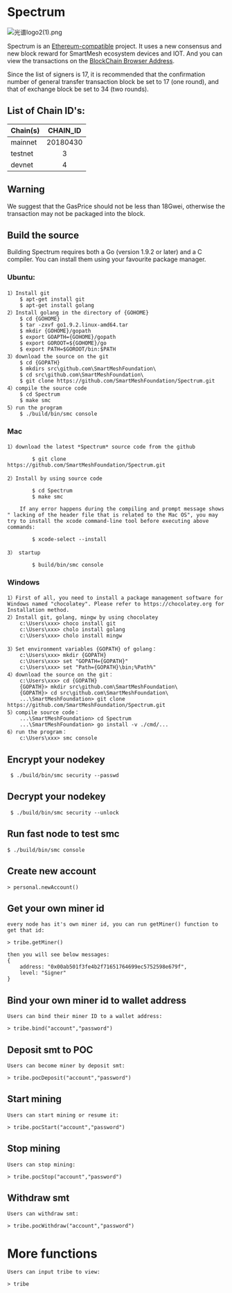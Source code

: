 # Spectrum

![光谱logo2(1).png](https://upload-images.jianshu.io/upload_images/528413-0c926281c1d94539.png?imageMogr2/auto-orient/strip%7CimageView2/2/w/440)





Spectrum is an [Ethereum-compatible](https://github.com/ethereum/go-ethereum) project. It uses a new consensus and new block reward for SmartMesh ecosystem devices and IOT. And you can view the transactions on the [
BlockChain Browser Address](https://spectrum.pub).


Since the list of signers is 17, it is recommended that the confirmation number of general transfer transaction block be set to 17 (one round), and that of exchange block be set to 34 (two rounds).

## List of Chain ID's:
| Chain(s)    |  CHAIN_ID  | 
| ----------  | :-----------:| 
| mainnet     | 20180430     | 
| testnet     | 3            | 
| devnet      | 4            | 

## Warning

We suggest that the GasPrice should not be less than 18Gwei, otherwise the transaction may not be packaged into the block.

## Build the source 

Building Spectrum requires both a Go (version 1.9.2 or later) and a C compiler. You can install them using your favourite package manager.

### Ubuntu:

	1）Install git
		$ apt-get install git
		$ apt-get install golang
	2）Install golang in the directory of {GOHOME}
		$ cd {GOHOME}
		$ tar -zxvf go1.9.2.linux-amd64.tar
		$ mkdir {GOHOME}/gopath
		$ export GOAPTH={GOHOME}/gopath 
		$ export GOROOT=${GOHOME}/go 
		$ export PATH=$GOROOT/bin:$PATH
	3）download the source on the git
		$ cd {GOPATH}
		$ mkdirs src\github.com\SmartMeshFoundation\
		$ cd src\github.com\SmartMeshFoundation\
		$ git clone https://github.com/SmartMeshFoundation/Spectrum.git
	4）compile the source code
		$ cd Spectrum
		$ make smc
	5）run the program
		$ ./build/bin/smc console

### Mac


	1）download the latest *Spectrum* source code from the github 
	
        	$ git clone https://github.com/SmartMeshFoundation/Spectrum.git

	2）Install by using source code

        	$ cd Spectrum
        	$ make smc

		If any error happens during the compiling and prompt message shows " lacking of the header file that is related to the Mac OS", you may try to install the xcode command-line tool before executing above commands:
	
	        $ xcode-select --install

	3） startup
	
        	$ build/bin/smc console

### Windows

	1）First of all, you need to install a package management software for Windows named "chocolatey". Please refer to https://chocolatey.org for Installation method.
	2）Install git, golang, mingw by using chocolatey
		c:\Users\xxx> choco install git
		c:\Users\xxx> cholo install golang 
		c:\Users\xxx> cholo install mingw

	3）Set environment variables {GOPATH} of golang：
		c:\Users\xxx> mkdir {GOPATH}
		c:\Users\xxx> set "GOPATH={GOPATH}"
		c:\Users\xxx> set "Path={GOPATH}\bin;%Path%"
	4）download the source on the git： 
		c:\Users\xxx> cd {GOPATH}
		{GOPATH}> mkdir src\github.com\SmartMeshFoundation\
		{GOPATH}> cd src\github.com\SmartMeshFoundation\
		...\SmartMeshFoundation> git clone https://github.com/SmartMeshFoundation/Spectrum.git
	5）compile source code：
		...\SmartMeshFoundation> cd Spectrum
		...\SmartMeshFoundation> go install -v ./cmd/...
	6）run the program：
		c:\Users\xxx> smc console

## Encrypt your nodekey

     $ ./build/bin/smc security --passwd
## Decrypt your nodekey

     $ ./build/bin/smc security --unlock
     
## Run fast node to test smc

    $ ./build/bin/smc console
    
## Create new account

    > personal.newAccount()

## Get your own miner id

    every node has it's own miner id, you can run getMiner() function to get that id:

    > tribe.getMiner() 

    then you will see below messages:
    {
        address: "0x00ab501f3fe4b2f71651764699ec5752598e679f",
        level: "Signer"
    }
    
## Bind your own miner id to wallet address

    Users can bind their miner ID to a wallet address:

    > tribe.bind("account","password") 

## Deposit smt to POC

    Users can become miner by deposit smt:

    > tribe.pocDeposit("account","password") 


## Start mining

    Users can start mining or resume it:

    > tribe.pocStart("account","password") 


## Stop mining

    Users can stop mining:

    > tribe.pocStop("account","password") 
    
## Withdraw smt

    Users can withdraw smt:

    > tribe.pocWithdraw("account","password")   
    
# More functions   
    Users can input tribe to view:
    
    > tribe

